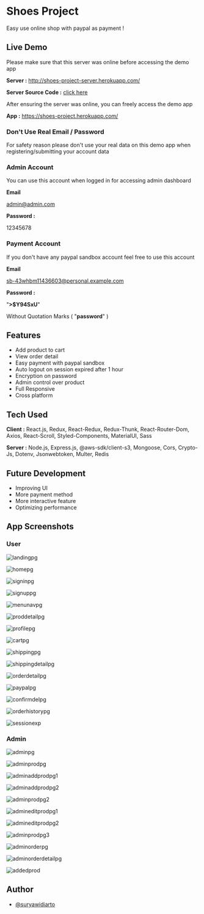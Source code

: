 # Shoes Project

Easy use online shop with paypal as payment !

## Live Demo

Please make sure that this server was online before accessing the demo app

**Server :**
http://shoes-project-server.herokuapp.com/

**Server Source Code :** [click here](https://github.com/suryawidiarto/shoes-project-server)

After ensuring the server was online, you can freely access the demo app

**App :**
https://shoes-project.herokuapp.com/

### Don't Use Real Email / Password

For safety reason please don't use your real data on this demo app when registering/submitting your account data

### Admin Account

You can use this account when logged in for accessing admin dashboard

**Email**

admin@admin.com

**Password :**

12345678

### Payment Account

If you don't have any paypal sandbox account feel free to use this account

**Email**

sb-43whbm11436603@personal.example.com

**Password :**

"**>$Y94SxU**"

Without Quotation Marks ( "**password**" )

## Features

- Add product to cart
- View order detail
- Easy payment with paypal sandbox
- Auto logout on session expired after 1 hour
- Encryption on password
- Admin control over product
- Full Responsive
- Cross platform

## Tech Used

**Client :** React.js, Redux, React-Redux, Redux-Thunk, React-Router-Dom, Axios, React-Scroll, Styled-Components, MaterialUI, Sass

**Server :** Node.js, Express.js, @aws-sdk/client-s3, Mongoose, Cors, Crypto-Js, Dotenv, Jsonwebtoken, Multer, Redis

## Future Development

- Improving UI
- More payment method
- More interactive feature
- Optimizing performance

## App Screenshots

### User

![landingpg](https://user-images.githubusercontent.com/24983923/149732619-f94fd5b8-d296-41a1-93cc-39d6098e0527.png)

![homepg](https://user-images.githubusercontent.com/24983923/149732618-41104048-b1d1-414b-9b81-f4821ac999cd.png)

![signinpg](https://user-images.githubusercontent.com/24983923/149732659-bbcf2b3e-ddf9-463f-89f0-3812fb2c2717.png)

![signuppg](https://user-images.githubusercontent.com/24983923/149732661-46c485ec-8ff6-4bb7-aa2a-31bfba415757.png)

![menunavpg](https://user-images.githubusercontent.com/24983923/149732625-c9d1fdaa-1fe4-4226-830e-379fbef2f62c.png)

![proddetailpg](https://user-images.githubusercontent.com/24983923/149732644-0d33aad8-8342-4376-8a4e-82bb131d4677.png)

![profilepg](https://user-images.githubusercontent.com/24983923/149732650-a5ca5734-bd0c-460f-b340-d5bfe8066836.png)

![cartpg](https://user-images.githubusercontent.com/24983923/149732611-bfc05f7b-c6e8-4421-a71c-1b06ead5ebb7.png)

![shippingpg](https://user-images.githubusercontent.com/24983923/149732658-52bad8b0-1e49-4922-8a51-f279a0bfe92f.png)

![shippingdetailpg](https://user-images.githubusercontent.com/24983923/149732653-e632a8ae-fa0f-4128-9af1-4fdba5a1d9e2.png)

![orderdetailpg](https://user-images.githubusercontent.com/24983923/149732631-3e25d606-2040-4b44-acfc-08a06f04cf5e.png)

![paypalpg](https://user-images.githubusercontent.com/24983923/149732639-1de3be67-26cc-4bb3-8eca-e3eba7e975ec.png)

![confirmdelpg](https://user-images.githubusercontent.com/24983923/149732614-bd237852-91cd-4387-b636-4e7a0ff92a34.png)

![orderhistorypg](https://user-images.githubusercontent.com/24983923/149732636-ae2454f3-9203-4b9b-a566-27b268963cdf.png)

![sessionexp](https://user-images.githubusercontent.com/24983923/149748263-00abce1e-957e-446b-8ed0-9f4ef478898b.png)

### Admin

![adminpg](https://user-images.githubusercontent.com/24983923/149735219-de20d1d6-1767-47d2-b8bb-03e5cb228183.png)

![adminprodpg](https://user-images.githubusercontent.com/24983923/149735221-b0714113-29b3-4157-bd8e-7272e54b584c.png)

![adminaddprodpg1](https://user-images.githubusercontent.com/24983923/149735208-179b5da2-00c7-47d0-9e19-aa52240b6a8c.png)

![adminaddprodpg2](https://user-images.githubusercontent.com/24983923/149735213-ef731af7-2315-4e6e-8e00-af5670acdca4.png)

![adminprodpg2](https://user-images.githubusercontent.com/24983923/149735225-ef5e7102-8559-46c5-9eae-d03d4dfe9258.png)

![admineditprodpg1](https://user-images.githubusercontent.com/24983923/149735217-9040008b-03f5-4074-8cb0-4b5cab2af3f9.png)

![admineditprodpg2](https://user-images.githubusercontent.com/24983923/149735218-d84b36e1-82fa-4f42-bd3a-6114937d4e33.png)

![adminprodpg3](https://user-images.githubusercontent.com/24983923/149735228-ae743854-2f93-45f0-8745-2f53f559e737.png)

![adminorderpg](https://user-images.githubusercontent.com/24983923/149735233-ff13cf37-5c5b-42f7-a4f2-bafcb9d3036c.png)

![adminorderdetailpg](https://user-images.githubusercontent.com/24983923/149735234-dbc24c99-a1b9-4e9b-9992-1eb6c0993d8e.png)

![addedprod](https://user-images.githubusercontent.com/24983923/149736856-d78a8152-2aba-4833-98c4-bc625b9a5b8c.png)

## Author

- [@suryawidiarto](https://github.com/suryawidiarto)
